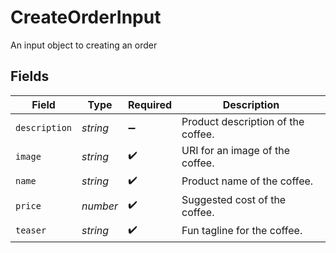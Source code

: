 # CreateOrderInput

An input object to creating an order


## Fields

| Field                              | Type                               | Required                           | Description                        |
| ---------------------------------- | ---------------------------------- | ---------------------------------- | ---------------------------------- |
| `description`                      | *string*                           | :heavy_minus_sign:                 | Product description of the coffee. |
| `image`                            | *string*                           | :heavy_check_mark:                 | URI for an image of the coffee.    |
| `name`                             | *string*                           | :heavy_check_mark:                 | Product name of the coffee.        |
| `price`                            | *number*                           | :heavy_check_mark:                 | Suggested cost of the coffee.      |
| `teaser`                           | *string*                           | :heavy_check_mark:                 | Fun tagline for the coffee.        |